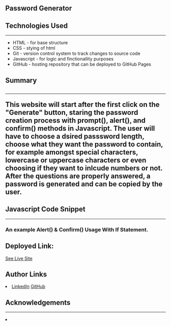 <h2> Password Generator<h2> 






















<h2> Technologies Used </h2>
<hr>
<ul> 
<li> HTML - for base structure </li>
<li> CSS - stying of html </li>
<li> Git - version control system to track changes to source code </li>
<li>Javascript - for logic and finctionallity purposes </li>
<li> GitHub - hosting repository that can be deployed to GitHub Pages </li>
</ul>


<h2> Summary <h2> 
<hr> 
This website will start after the first click on the "Generate" button, staring the password creation process with prompt(), alert(), and confirm() methods in Javascript. 
The user will have to choose a dsired passsword length, choose what they want the password to contain, for example amongst special characters, lowercase or uppercase characters or even choosing if they want to inlcude numbers or not.
After the questions are properly answered, a password is generated and can be copied by the user.

<h2> Javascript Code Snippet</h2> 
<hr> 
<h3> An example Alert() & Confirm() Usage With If Statement.</h3>


<h2>Deployed Link:</h2>

 <a href="https://hadisafari77.github.io/Professional-Portfolio/index.html">See Live Site</a>


 
 
 


<h2>Author Links</h2>

<li> <a href="https://www.linkedin.com/in/hadi-safari-649309141/">LinkedIn</a>  <a href="https://github.com/hadisafari77">GitHub</a></li>


<h2> Acknowledgements </h2>
<hr>
 <li> <W3 Schools </li>


